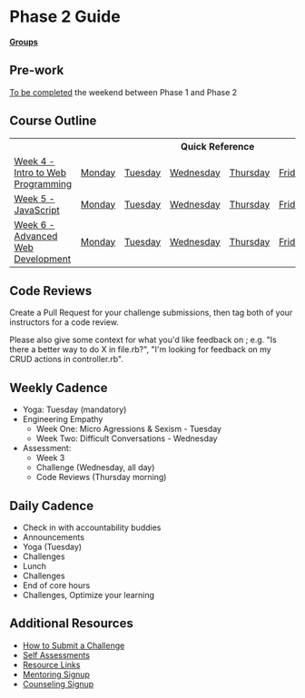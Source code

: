 # Phase 2 Guide

**[Groups](../../wiki/groups.md)**

## Pre-work

[To be completed](week-4/README.md#pre-work) the weekend between Phase 1 and Phase 2

## Course Outline

<table>
  <tr>
    <th></th>
    <th colspan="6">Quick Reference</th>
  </tr>

  <tr>
    <td><a href="./week-4/">Week 4 - Intro to Web Programming</a></td>
    <td><a href="./week-4#monday">Monday</a></a></td>
    <td><a href="./week-4#tuesday">Tuesday</a></td>
    <td><a href="./week-4#wednesday">Wednesday</a></td>
    <td><a href="./week-4#thursday">Thursday</a></td>
    <td><a href="./week-4#friday">Friday</a></td>
    <td><a href="./week-4#weekend">Weekend</a></td>
  </tr>

  <tr>
    <td><a href="./week-5">Week 5 - JavaScript</a></td>
    <td><a href="./week-5#monday">Monday</a></a></td>
    <td><a href="./week-5#tuesday">Tuesday</a></td>
    <td><a href="./week-5#wednesday">Wednesday</a></td>
    <td><a href="./week-5#thursday">Thursday</a></td>
    <td><a href="./week-5#friday">Friday</a></td>
    <td><a href="./week-5#weekend">Weekend</a></td>
  </tr>

  <tr>
    <td><a href="./week-6">Week 6 - Advanced Web Development</a></td>
    <td><a href="./week-6#monday">Monday</a></a></td>
    <td><a href="./week-6#tuesday">Tuesday</a></td>
    <td><a href="./week-6#wednesday">Wednesday</a></td>
    <td><a href="./week-6#thursday">Thursday</a></td>
    <td><a href="./week-6#friday">Friday</a></td>
    <td><a href="./week-6#weekend">Weekend</a></td>
  </tr>
</table>

## Code Reviews

Create a Pull Request for your challenge submissions, then tag both of your instructors for a code review.

Please also give some context for what you'd like feedback on ; e.g. "Is there a better way to do X in file.rb?", "I'm looking for feedback on my CRUD actions in controller.rb".

## Weekly Cadence

- Yoga: Tuesday (mandatory)
- Engineering Empathy
  * Week One: Micro Agressions & Sexism - Tuesday
  * Week Two: Difficult Conversations - Wednesday
- Assessment:
  * Week 3
  * Challenge (Wednesday, all day)
  * Code Reviews (Thursday morning)

## Daily Cadence

- Check in with accountability buddies
- Announcements
- Yoga (Tuesday)
- Challenges
- Lunch
- Challenges
- End of core hours
- Challenges, Optimize your learning

## Additional Resources

- [How to Submit a Challenge](resources/how-to-submit.md)
- [Self Assessments](self-assessments/)
- [Resource Links](resources/)
- [Mentoring Signup](http://mentoring.devbootcamp.com/)
- [Counseling Signup](resources/counseling_instructions.md)
